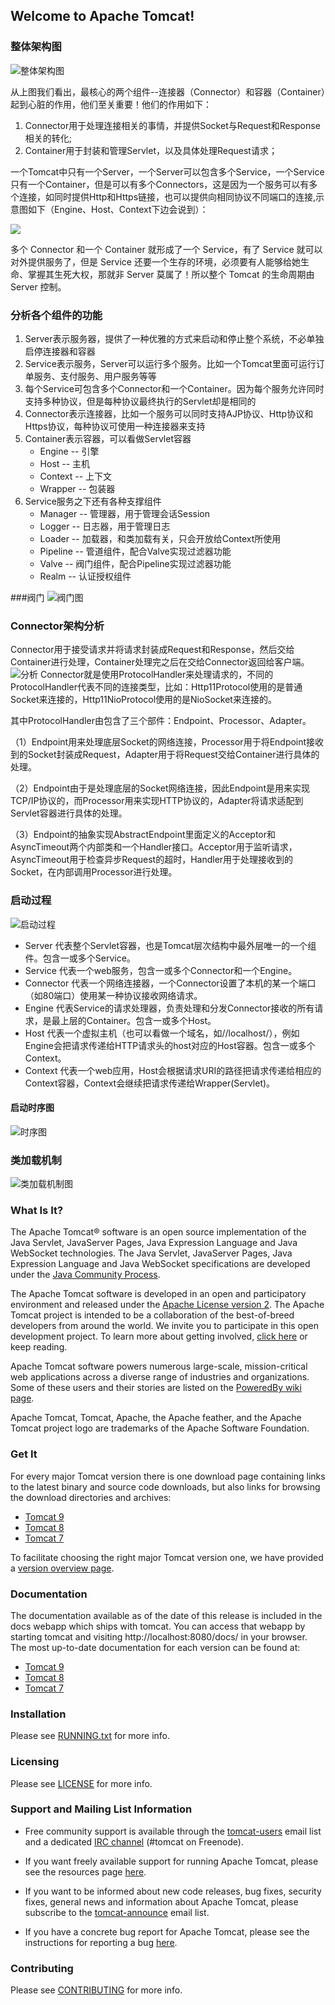 ## Welcome to Apache Tomcat!

### 整体架构图
![整体架构图](static/3.png)

从上图我们看出，最核心的两个组件--连接器（Connector）和容器（Container）起到心脏的作用，他们至关重要！他们的作用如下：
1. Connector用于处理连接相关的事情，并提供Socket与Request和Response相关的转化;
2. Container用于封装和管理Servlet，以及具体处理Request请求；

一个Tomcat中只有一个Server，一个Server可以包含多个Service，一个Service只有一个Container，但是可以有多个Connectors，这是因为一个服务可以有多个连接，如同时提供Http和Https链接，也可以提供向相同协议不同端口的连接,示意图如下（Engine、Host、Context下边会说到）：

![](static/4.png)

多个 Connector 和一个 Container 就形成了一个 Service，有了 Service 就可以对外提供服务了，但是 Service 还要一个生存的环境，必须要有人能够给她生命、掌握其生死大权，那就非 Server 莫属了！所以整个 Tomcat 的生命周期由 Server 控制。

### 分析各个组件的功能
1. Server表示服务器，提供了一种优雅的方式来启动和停止整个系统，不必单独启停连接器和容器
2. Service表示服务，Server可以运行多个服务。比如一个Tomcat里面可运行订单服务、支付服务、用户服务等等
3. 每个Service可包含多个Connector和一个Container。因为每个服务允许同时支持多种协议，但是每种协议最终执行的Servlet却是相同的
4. Connector表示连接器，比如一个服务可以同时支持AJP协议、Http协议和Https协议，每种协议可使用一种连接器来支持
5. Container表示容器，可以看做Servlet容器
    * Engine -- 引擎
    * Host -- 主机
    * Context -- 上下文
    * Wrapper -- 包装器
6. Service服务之下还有各种支撑组件
    * Manager -- 管理器，用于管理会话Session
    * Logger -- 日志器，用于管理日志
    * Loader -- 加载器，和类加载有关，只会开放给Context所使用
    * Pipeline -- 管道组件，配合Valve实现过滤器功能
    * Valve -- 阀门组件，配合Pipeline实现过滤器功能
    * Realm -- 认证授权组件

###阀门
![阀门图](static/2.png)

### Connector架构分析
Connector用于接受请求并将请求封装成Request和Response，然后交给Container进行处理，Container处理完之后在交给Connector返回给客户端。
![分析](static/5.png)
Connector就是使用ProtocolHandler来处理请求的，不同的ProtocolHandler代表不同的连接类型，比如：Http11Protocol使用的是普通Socket来连接的，Http11NioProtocol使用的是NioSocket来连接的。

其中ProtocolHandler由包含了三个部件：Endpoint、Processor、Adapter。

（1）Endpoint用来处理底层Socket的网络连接，Processor用于将Endpoint接收到的Socket封装成Request，Adapter用于将Request交给Container进行具体的处理。

（2）Endpoint由于是处理底层的Socket网络连接，因此Endpoint是用来实现TCP/IP协议的，而Processor用来实现HTTP协议的，Adapter将请求适配到Servlet容器进行具体的处理。

（3）Endpoint的抽象实现AbstractEndpoint里面定义的Acceptor和AsyncTimeout两个内部类和一个Handler接口。Acceptor用于监听请求，AsyncTimeout用于检查异步Request的超时，Handler用于处理接收到的Socket，在内部调用Processor进行处理。

### 启动过程
![启动过程](static/8.png)
* Server 代表整个Servlet容器，也是Tomcat层次结构中最外层唯一的一个组件。包含一或多个Service。
* Service 代表一个web服务，包含一或多个Connector和一个Engine。
* Connector 代表一个网络连接器，一个Connector设置了本机的某一个端口（如80端口）使用某一种协议接收网络请求。
* Engine 代表Service的请求处理器，负责处理和分发Connector接收的所有请求，是最上层的Container。包含一或多个Host。
* Host 代表一个虚拟主机（也可以看做一个域名，如//localhost/），例如Engine会把请求传递给HTTP请求头的host对应的Host容器。包含一或多个Context。
* Context 代表一个web应用，Host会根据请求URI的路径把请求传递给相应的Context容器，Context会继续把请求传递给Wrapper(Servlet)。
#### 启动时序图
![时序图](static/tomcat_sequence.jpg)

### 类加载机制
![类加载机制图](static/one.png)


### What Is It?

The Apache Tomcat® software is an open source implementation of the Java
Servlet, JavaServer Pages, Java Expression Language and Java WebSocket
technologies. The Java Servlet, JavaServer Pages, Java Expression Language and
Java WebSocket specifications are developed under the
[Java Community Process](https://jcp.org/en/introduction/overview).

The Apache Tomcat software is developed in an open and participatory
environment and released under the
[Apache License version 2](https://www.apache.org/licenses/). The Apache Tomcat
project is intended to be a collaboration of the best-of-breed developers from
around the world. We invite you to participate in this open development
project. To learn more about getting involved,
[click here](https://tomcat.apache.org/getinvolved.html) or keep reading.

Apache Tomcat software powers numerous large-scale, mission-critical web
applications across a diverse range of industries and organizations. Some of
these users and their stories are listed on the
[PoweredBy wiki page](https://wiki.apache.org/tomcat/PoweredBy).

Apache Tomcat, Tomcat, Apache, the Apache feather, and the Apache Tomcat
project logo are trademarks of the Apache Software Foundation.

### Get It

For every major Tomcat version there is one download page containing
links to the latest binary and source code downloads, but also
links for browsing the download directories and archives:
- [Tomcat 9](https://tomcat.apache.org/download-90.cgi)
- [Tomcat 8](https://tomcat.apache.org/download-80.cgi)
- [Tomcat 7](https://tomcat.apache.org/download-70.cgi)

To facilitate choosing the right major Tomcat version one, we have provided a
[version overview page](https://tomcat.apache.org/whichversion.html).

### Documentation

The documentation available as of the date of this release is
included in the docs webapp which ships with tomcat. You can access that webapp
by starting tomcat and visiting http://localhost:8080/docs/ in your browser.
The most up-to-date documentation for each version can be found at:
- [Tomcat 9](https://tomcat.apache.org/tomcat-9.0-doc/)
- [Tomcat 8](https://tomcat.apache.org/tomcat-8.5-doc/)
- [Tomcat 7](https://tomcat.apache.org/tomcat-7.0-doc/)

### Installation

Please see [RUNNING.txt](RUNNING.txt) for more info.

### Licensing

Please see [LICENSE](LICENSE) for more info.

### Support and Mailing List Information

* Free community support is available through the
[tomcat-users](https://tomcat.apache.org/lists.html#tomcat-users) email list and
a dedicated [IRC channel](https://tomcat.apache.org/irc.html) (#tomcat on
Freenode).

* If you want freely available support for running Apache Tomcat, please see the
resources page [here](https://tomcat.apache.org/findhelp.html).

* If you want to be informed about new code releases, bug fixes,
security fixes, general news and information about Apache Tomcat, please
subscribe to the
[tomcat-announce](https://tomcat.apache.org/lists.html#tomcat-announce) email
list.

* If you have a concrete bug report for Apache Tomcat, please see the
instructions for reporting a bug
[here](https://tomcat.apache.org/bugreport.html).

### Contributing

Please see [CONTRIBUTING](CONTRIBUTING.md) for more info.
